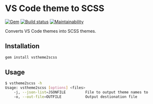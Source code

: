 # VS Code theme to SCSS

[![Gem](https://img.shields.io/gem/v/vstheme2scss?style=for-the-badge)](https://rubygems.org/gems/vstheme2scss)
[![Build status](https://img.shields.io/github/workflow/status/Kruhlmann/vs-theme-2-scss/gempush/publish?style=for-the-badge)](https://github.com/Kruhlmann/vs-theme-2-scss/actions)
[![Maintainability](https://img.shields.io/codeclimate/maintainability/Kruhlmann/vs-theme-2-scss?style=for-the-badge)](https://codeclimate.com/github/Kruhlmann/vs-theme-2-scss/maintainability)

Converts VS Code themes into SCSS themes.

## Installation

```bash
gem install vstheme2scss
```

## Usage

```bash
$ vstheme2scss -h
Usage: vstheme2scss [options] <files>
    -j, --json-list=JSONFILE         File to output theme names to
    -o, --out-file=OUTFILE           Output destionation file
```
